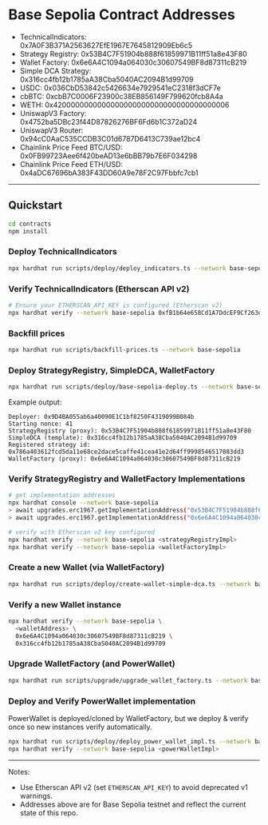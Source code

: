 # Base Sepolia Contract Addresses

- TechnicalIndicators: 0x7A0F3B371A2563627EfE1967E7645812909Eb6c5
- Strategy Registry: 0x53B4C7F51904b888f61859971B11ff51a8e43F80
- Wallet Factory: 0x6e6A4C1094a064030c30607549BF8d87311cB219
- Simple DCA Strategy: 0x316cc4fb12b1785aA38Cba5040AC2094B1d99709
- USDC: 0x036CbD53842c5426634e7929541eC2318f3dCF7e
- cbBTC: 0xcbB7C0006F23900c38EB856149F799620fcb8A4a
- WETH: 0x4200000000000000000000000000000000000006
- UniswapV3 Factory: 0x4752ba5DBc23f44D87826276BF6Fd6b1C372aD24
- UniswapV3 Router: 0x94cC0AaC535CCDB3C01d6787D6413C739ae12bc4
- Chainlink Price Feed BTC/USD: 0x0FB99723Aee6f420beAD13e6bBB79b7E6F034298
- Chainlink Price Feed ETH/USD: 0x4aDC67696bA383F43DD60A9e78F2C97Fbbfc7cb1

---

## Quickstart

```bash
cd contracts
npm install
```

### Deploy TechnicalIndicators

```bash
npx hardhat run scripts/deploy/deploy_indicators.ts --network base-sepolia
```

### Verify TechnicalIndicators (Etherscan API v2)

```bash
# Ensure your ETHERSCAN_API_KEY is configured (Etherscan v2)
npx hardhat verify --network base-sepolia 0xfB1b64e658Cd1A7DdcEF9Cf263dFd800fc708987
```

### Backfill prices

```bash
npx hardhat run scripts/backfill-prices.ts --network base-sepolia
```

### Deploy StrategyRegistry, SimpleDCA, WalletFactory

```bash
npx hardhat run scripts/deploy/base-sepolia-deploy.ts --network base-sepolia
```

Example output:

```
Deployer: 0x9D4BA055ab6a40090E1C1bf8250F4319099B084b
Starting nonce: 41
StrategyRegistry (proxy): 0x53B4C7F51904b888f61859971B11ff51a8e43F80
SimpleDCA (template): 0x316cc4fb12b1785aA38Cba5040AC2094B1d99709
Registered strategy id: 0x786a403612fcd5da11e68ce2dace5caffe41cea41e2d64ff9998546517083dd3
WalletFactory (proxy): 0x6e6A4C1094a064030c30607549BF8d87311cB219
```

### Verify StrategyRegistry and WalletFactory Implementations

```bash
# get implementation addresses
npx hardhat console --network base-sepolia
> await upgrades.erc1967.getImplementationAddress("0x53B4C7F51904b888f61859971B11ff51a8e43F80")
> await upgrades.erc1967.getImplementationAddress("0x6e6A4C1094a064030c30607549BF8d87311cB219")

# verify with Etherscan v2 key configured
npx hardhat verify --network base-sepolia <strategyRegistryImpl>
npx hardhat verify --network base-sepolia <walletFactoryImpl>
```

### Create a new Wallet (via WalletFactory)

```bash
npx hardhat run scripts/deploy/create-wallet-simple-dca.ts --network base-sepolia
```

### Verify a new Wallet instance

```bash
npx hardhat verify --network base-sepolia \
  <walletAddress> \
  0x6e6A4C1094a064030c30607549BF8d87311cB219 \
  0x316cc4fb12b1785aA38Cba5040AC2094B1d99709
```

### Upgrade WalletFactory (and PowerWallet)

```bash
npx hardhat run scripts/upgrade/upgrade_wallet_factory.ts --network base-sepolia
```

### Deploy and Verify PowerWallet implementation

PowerWallet is deployed/cloned by WalletFactory, but we deploy & verify once so new instances verify automatically.

```bash
npx hardhat run scripts/deploy/deploy_power_wallet_impl.ts --network base-sepolia
npx hardhat verify --network base-sepolia <powerWalletImpl>
```

---

Notes:
- Use Etherscan API v2 (set `ETHERSCAN_API_KEY`) to avoid deprecated v1 warnings.
- Addresses above are for Base Sepolia testnet and reflect the current state of this repo.
